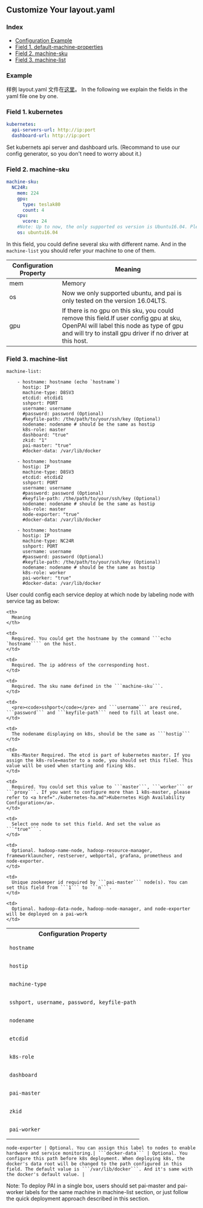 <!--
  Copyright (c) Microsoft Corporation
  All rights reserved.

  MIT License

  Permission is hereby granted, free of charge, to any person obtaining a copy of this software and associated
  documentation files (the "Software"), to deal in the Software without restriction, including without limitation
  the rights to use, copy, modify, merge, publish, distribute, sublicense, and/or sell copies of the Software, and
  to permit persons to whom the Software is furnished to do so, subject to the following conditions:
  The above copyright notice and this permission notice shall be included in all copies or substantial portions of the Software.

  THE SOFTWARE IS PROVIDED *AS IS*, WITHOUT WARRANTY OF ANY KIND, EXPRESS OR IMPLIED, INCLUDING
  BUT NOT LIMITED TO THE WARRANTIES OF MERCHANTABILITY, FITNESS FOR A PARTICULAR PURPOSE AND
  NONINFRINGEMENT. IN NO EVENT SHALL THE AUTHORS OR COPYRIGHT HOLDERS BE LIABLE FOR ANY CLAIM,
  DAMAGES OR OTHER LIABILITY, WHETHER IN AN ACTION OF CONTRACT, TORT OR OTHERWISE, ARISING FROM,
  OUT OF OR IN CONNECTION WITH THE SOFTWARE OR THE USE OR OTHER DEALINGS IN THE SOFTWARE.
-->

## Customize Your layout.yaml

### Index

- [Configuration Example](#example)
- [Field 1. default-machine-properties](#defaultMachineProperties)
- [Field 2. machine-sku](#machineSku)
- [Field 3. machine-list](#machineList)

### Example <a name="example"></a>

样例 layout.yaml 文件在[这里](../../../../examples/cluster-configuration/layout.yaml)。 In the following we explain the fields in the yaml file one by one.

### Field 1. kubernetes <a name="kubernetes"></a>

```YAML
kubernetes:
  api-servers-url: http://ip:port
  dashboard-url: http://ip:port
```

Set kubernets api server and dashboard urls. (Recommand to use our config generator, so you don't need to worry about it.)

### Field 2. machine-sku <a name="machineSku"></a>

```YAML
machine-sku:
  NC24R:
    mem: 224
    gpu:
      type: teslak80
      count: 4
    cpu:
      vcore: 24
    #Note: Up to now, the only supported os version is Ubuntu16.04. Please do not change it here.
    os: ubuntu16.04
```

In this field, you could define several sku with different name. And in the ```machine-list``` you should refer your machine to one of them.

| Configuration Property        | Meaning                                                                                                                                                                                          |
| ----------------------------- | ------------------------------------------------------------------------------------------------------------------------------------------------------------------------------------------------ |
| mem                           | Memory                                                                                                                                                                                           |
| os                            | Now we only supported ubuntu, and pai is only tested on the version 16.04LTS.                                                                                                                    |
| gpu <a name="gpu_driver"></a> | If there is no gpu on this sku, you could remove this field.If user config gpu at sku, OpenPAI will label this node as type of gpu and will try to install gpu driver if no driver at this host. |

### Field 3. machine-list <a name="machineList"></a>

    machine-list:
    
        - hostname: hostname (echo `hostname`)
          hostip: IP
          machine-type: D8SV3
          etcdid: etcdid1
          sshport: PORT
          username: username
          #password: password (Optional)
          #keyfile-path: /the/path/to/your/ssh/key (Optional)
          nodename: nodename # should be the same as hostip
          k8s-role: master
          dashboard: "true"
          zkid: "1"
          pai-master: "true"
          #docker-data: /var/lib/docker
    
        - hostname: hostname
          hostip: IP
          machine-type: D8SV3
          etcdid: etcdid2
          sshport: PORT
          username: username
          #password: password (Optional)
          #keyfile-path: /the/path/to/your/ssh/key (Optional)
          nodename: nodename # should be the same as hostip
          k8s-role: master
          node-exporter: "true"
          #docker-data: /var/lib/docker
    
        - hostname: hostname
          hostip: IP
          machine-type: NC24R
          sshport: PORT
          username: username
          #password: password (Optional)
          #keyfile-path: /the/path/to/your/ssh/key (Optional)
          nodename: nodename # should be the same as hostip
          k8s-role: worker
          pai-worker: "true"
          #docker-data: /var/lib/docker
    

User could config each service deploy at which node by labeling node with service tag as below:

<table>
  <tr>
    <th>
      Configuration Property
    </th>
    
    <th>
      Meaning
    </th>
  </tr>
  
  <tr>
    <td>
      <pre><code>hostname</code></pre>
    </td>
    
    <td>
      Required. You could get the hostname by the command ```echo `hostname```` on the host.
    </td>
  </tr>
  
  <tr>
    <td>
      <pre><code>hostip</code></pre>
    </td>
    
    <td>
      Required. The ip address of the corresponding host.
    </td>
  </tr>
  
  <tr>
    <td>
      <pre><code>machine-type</code></pre>
    </td>
    
    <td>
      Required. The sku name defined in the ```machine-sku```.
    </td>
  </tr>
  
  <tr>
    <td>
      <pre><code>sshport, username, password, keyfile-path</code></pre>
    </td>
    
    <td>
      <pre><code>sshport</code></pre> and ```username``` are reuired, ```password``` and ```keyfile-path``` need to fill at least one.
    </td>
  </tr>
  
  <tr>
    <td>
      <pre><code>nodename</code></pre>
    </td>
    
    <td>
      The nodename displaying on k8s, should be the same as ```hostip```
    </td>
  </tr>
  
  <tr>
    <td>
      <pre><code>etcdid</code></pre>
    </td>
    
    <td>
      K8s-Master Required. The etcd is part of kubernetes master. If you assign the k8s-role=master to a node, you should set this filed. This value will be used when starting and fixing k8s.
    </td>
  </tr>
  
  <tr>
    <td>
      <pre><code>k8s-role</code></pre>
    </td>
    
    <td>
      Required. You could set this value to ```master```, ```worker``` or ```proxy```. If you want to configure more than 1 k8s-master, please refer to <a href="./kubernetes-ha.md">Kubernetes High Availability Configuration</a>.
    </td>
  </tr>
  
  <tr>
    <td>
      <pre><code>dashboard</code></pre>
    </td>
    
    <td>
      Select one node to set this field. And set the value as ```"true"```.
    </td>
  </tr>
  
  <tr>
    <td>
      <pre><code>pai-master</code></pre>
    </td>
    
    <td>
      Optional. hadoop-name-node, hadoop-resource-manager, frameworklauncher, restserver, webportal, grafana, prometheus and node-exporter.
    </td>
  </tr>
  
  <tr>
    <td>
      <pre><code>zkid</code></pre>
    </td>
    
    <td>
      Unique zookeeper id required by ```pai-master``` node(s). You can set this field from ```1``` to ```n```.
    </td>
  </tr>
  
  <tr>
    <td>
      <pre><code>pai-worker</code></pre>
    </td>
    
    <td>
      Optional. hadoop-data-node, hadoop-node-manager, and node-exporter will be deployed on a pai-work
    </td>
  </tr>
</table>

    node-exporter | Optional. You can assign this label to nodes to enable hardware and service monitoring.| ```docker-data``` | Optional. You configure this path before k8s deployment. When deploying k8s, the docker's data root will be changed to the path configured in this field. The default value is ```/var/lib/docker```. And it's same with the docker's default value. | 

Note: To deploy PAI in a single box, users should set pai-master and pai-worker labels for the same machine in machine-list section, or just follow the quick deployment approach described in this section.
